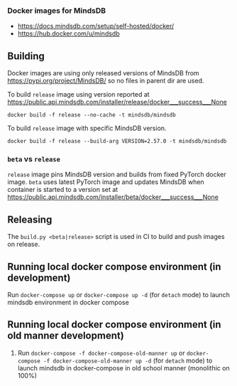 ### Docker images for MindsDB

* https://docs.mindsdb.com/setup/self-hosted/docker/
* https://hub.docker.com/u/mindsdb

## Building

Docker images are using only released versions of MindsDB from
https://pypi.org/project/MindsDB/ so no files in parent dir are used.

To build `release` image using version reported at
https://public.api.mindsdb.com/installer/release/docker___success___None

    docker build -f release --no-cache -t mindsdb/mindsdb

To build `release` image with specific MindsDB version.

    docker build -f release --build-arg VERSION=2.57.0 -t mindsdb/mindsdb

### `beta` vs `release`

`release` image pins MindsDB version and builds from fixed PyTorch docker
image. `beta` uses latest PyTorch image and updates MindsDB when container
is started to a version set at
https://public.api.mindsdb.com/installer/beta/docker___success___None

## Releasing

The `build.py <beta|release>` script is used in CI to build and push images
on release.

## Running local docker compose environment (in development)

Run `docker-compose up` or `docker-compose up -d` (for `detach` mode) to launch mindsdb environment in docker compose


## Running local docker compose environment (in old manner development)



1. Run `docker-compose -f docker-compose-old-manner up` or `docker-compose -f docker-compose-old-manner up -d` (for `detach` mode) to launch mindsdb in docker-compose in old school manner (monolithic on 100%)
